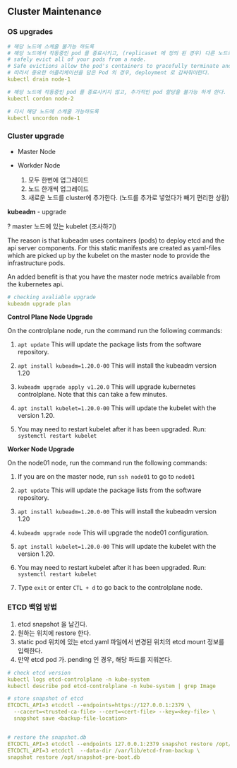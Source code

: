 ## Cluster Maintenance

### OS upgrades

```yaml
# 해당 노드에 스케줄 불가능 하도록 
# 해당 노드에서 작동중인 pod 를 종료시키고, (replicaset 에 정의 된 경우) 다른 노드로 옮긴다. 
# safely evict all of your pods from a node. 
# Safe evictions allow the pod's containers to gracefully terminate and will respect the PodDisruptionBudgets you have specified.
# 따라서 중요한 어플리케이션을 담은 Pod 의 경우, deployment 로 감싸줘야한다. 
kubectl drain node-1

# 해당 노드에 작동중인 pod 를 종료시키지 않고, 추가적인 pod 할당을 불가능 하게 한다. 
kubectl cordon node-2

# 다시 해당 노드에 스케줄 가능하도록 
kubectl uncordon node-1
```



### Cluster upgrade

- Master Node



- Workder Node
  1. 모두 한번에 업그레이드
  2. 노드 한개씩 업그레이드
  3. 새로운 노드를 cluster에 추가한다. (노드를 추가로 넣었다가 빼기 편리한 상황)



**kubeadm** - upgrade

? master 노드에 있는 kubelet (조사하기)

The reason is that kubeadm uses containers (pods) to deploy etcd and the api server components. For this static manifests are created as yaml-files which are picked up by the kubelet on the master node to provide the infrastructure pods.

An added benefit is that you have the master node metrics available from the kubernetes api.



```yaml
# checking avaliable upgrade
kubeadm upgrade plan
```



**Control Plane Node Upgrade**

On the controlplane node, run the command run the following commands:

1. `apt update`
   This will update the package lists from the software repository.

   

2. `apt install kubeadm=1.20.0-00`
   This will install the kubeadm version 1.20

   

3. `kubeadm upgrade apply v1.20.0`
   This will upgrade kubernetes controlplane. Note that this can take a few minutes.

   

4. `apt install kubelet=1.20.0-00` This will update the kubelet with the version 1.20.

   

5. You may need to restart kubelet after it has been upgraded.
   Run: `systemctl restart kubelet`



**Worker Node Upgrade**

On the node01 node, run the command run the following commands:

1. If you are on the master node, run `ssh node01` to go to `node01`

   

2. `apt update`
   This will update the package lists from the software repository.

   

3. `apt install kubeadm=1.20.0-00`
   This will install the kubeadm version 1.20

   

4. `kubeadm upgrade node`
   This will upgrade the node01 configuration.

   

5. `apt install kubelet=1.20.0-00` This will update the kubelet with the version 1.20.

   

6. You may need to restart kubelet after it has been upgraded.
   Run: `systemctl restart kubelet`

   

7. Type `exit` or enter `CTL + d` to go back to the controlplane node.



### ETCD 백업 방법

1. etcd snapshot 을 남긴다. 
2. 원하는 위치에 restore 한다. 
3. static pod 위치에 있는 etcd.yaml 파일에서 변경된 위치의 etcd mount 정보를 입력한다. 
4. 만약 etcd pod 가. pending 인 경우, 해당 파드를 지워본다. 

~~~yaml
# check etcd version
kubectl logs etcd-controlplane -n kube-system
kubectl describe pod etcd-controlplane -n kube-system | grep Image

# store snapshot of etcd
ETCDCTL_API=3 etcdctl --endpoints=https://127.0.0.1:2379 \
  --cacert=<trusted-ca-file> --cert=<cert-file> --key=<key-file> \
  snapshot save <backup-file-location>


# restore the snapshot.db
ETCDCTL_API=3 etcdctl --endpoints 127.0.0.1:2379 snapshot restore /opt/snapshot-pre-boot.db
ETCDCTL_API=3 etcdctl  --data-dir /var/lib/etcd-from-backup \
snapshot restore /opt/snapshot-pre-boot.db
~~~

